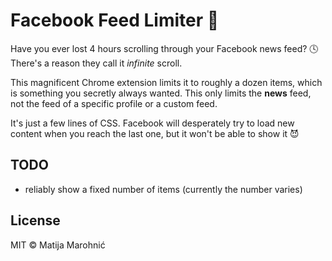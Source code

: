 # Facebook Feed Limiter :newspaper:

Have you ever lost 4 hours scrolling through your Facebook news feed? :clock4: There's a reason they call it *infinite* scroll.

This magnificent Chrome extension limits it to roughly a dozen items, which is something you secretly always wanted. This only limits the **news** feed, not the feed of a specific profile or a custom feed.

It's just a few lines of CSS. Facebook will desperately try to load new content when you reach the last one, but it won't be able to show it :smiling_imp:

## TODO

  - reliably show a fixed number of items (currently the number varies)

## License

MIT © Matija Marohnić
